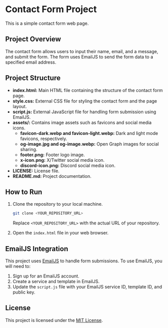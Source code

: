 # Contact Form Project

This is a simple contact form web page.

## Project Overview

The contact form allows users to input their name, email, and a message, and submit the form. The form uses EmailJS to send the form data to a specified email address.

## Project Structure

-   **index.html:** Main HTML file containing the structure of the contact form page.
-   **style.css:** External CSS file for styling the contact form and the page layout.
-   **script.js:** External JavaScript file for handling form submission using EmailJS.
-   **assets/:** Contains image assets such as favicons and social media icons.
    -   **favicon-dark.webp and favicon-light.webp:** Dark and light mode favicons, respectively.
    -   **og-image.jpg and og-image.webp:** Open Graph images for social sharing.
    -   **footer.png:** Footer logo image.
    -   **x-icon.png:** X/Twitter social media icon.
    -   **discord-icon.png:** Discord social media icon.
-   **LICENSE:** License file.
-   **README.md:** Project documentation.

## How to Run

1.  Clone the repository to your local machine.

    ```bash
    git clone <YOUR_REPOSITORY_URL>
    ```

    Replace `<YOUR_REPOSITORY_URL>` with the actual URL of your repository.

2.  Open the `index.html` file in your web browser.

## EmailJS Integration

This project uses [EmailJS](https://www.emailjs.com/) to handle form submissions. To use EmailJS, you will need to:

1.  Sign up for an EmailJS account.
2.  Create a service and template in EmailJS.
3.  Update the `script.js` file with your EmailJS service ID, template ID, and public key.

## License

This project is licensed under the [MIT License](LICENSE).
